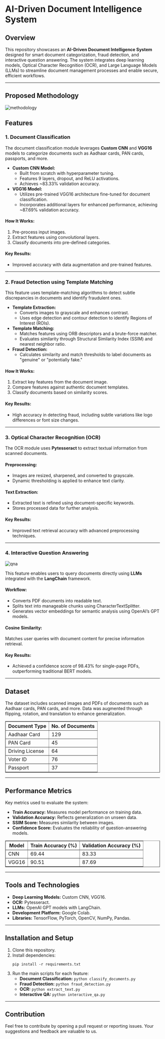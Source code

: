 
<h1>AI-Driven Document Intelligence System</h1>

<h2>Overview</h2>
<p>This repository showcases an <strong>AI-Driven Document Intelligence System</strong> designed for smart document categorization, fraud detection, and interactive question answering. The system integrates deep learning models, Optical Character Recognition (OCR), and Large Language Models (LLMs) to streamline document management processes and enable secure, efficient workflows.</p>
<hr>
<h2>Proposed Methodology</h2>

![methodology](https://github.com/user-attachments/assets/2fd22b2f-d684-4e1d-a0f3-f893c4b3049f)

<h2>Features</h2>
<h3>1. Document Classification</h3>
<p>The document classification module leverages <strong>Custom CNN</strong> and <strong>VGG16</strong> models to categorize documents such as Aadhaar cards, PAN cards, passports, and more.</p>
<ul>
<li><strong>Custom CNN Model:</strong>
            <ul>
                <li>Built from scratch with hyperparameter tuning.</li>
                <li>Features 9 layers, dropout, and ReLU activations.</li>
                <li>Achieves ~83.33% validation accuracy.</li>
            </ul>
        </li>
        <li><strong>VGG16 Model:</strong>
            <ul>
                <li>Utilizes pre-trained VGG16 architecture fine-tuned for document classification.</li>
                <li>Incorporates additional layers for enhanced performance, achieving ~87.69% validation accuracy.</li>
            </ul>
        </li>
    </ul>
<h4>How It Works:</h4>
<ol>
        <li>Pre-process input images.</li>
        <li>Extract features using convolutional layers.</li>
        <li>Classify documents into pre-defined categories.</li>
    </ol>
<h4>Key Results:</h4>
<ul>
        <li>Improved accuracy with data augmentation and pre-trained features.</li>
    </ul>

<hr>

<h3>2. Fraud Detection using Template Matching</h3>
<p>This feature uses template-matching algorithms to detect subtle discrepancies in documents and identify fraudulent ones.</p>

<ul>
        <li><strong>Template Extraction:</strong>
            <ul>
                <li>Converts images to grayscale and enhances contrast.</li>
                <li>Uses edge detection and contour detection to identify Regions of Interest (ROIs).</li>
            </ul>
        </li>
        <li><strong>Template Matching:</strong>
            <ul>
                <li>Matches features using ORB descriptors and a brute-force matcher.</li>
                <li>Evaluates similarity through Structural Similarity Index (SSIM) and nearest neighbor ratio.</li>
            </ul>
        </li>
        <li><strong>Fraud Detection:</strong>
            <ul>
                <li>Calculates similarity and match thresholds to label documents as "genuine" or "potentially fake."</li>
            </ul>
        </li>
    </ul>

<h4>How It Works:</h4>
<ol>
        <li>Extract key features from the document image.</li>
        <li>Compare features against authentic document templates.</li>
        <li>Classify documents based on similarity scores.</li>
    </ol>

<h4>Key Results:</h4>
<ul>
        <li>High accuracy in detecting fraud, including subtle variations like logo differences or font size changes.</li>
    </ul>

<hr>

<h3>3. Optical Character Recognition (OCR)</h3>
<p>The OCR module uses <strong>Pytesseract</strong> to extract textual information from scanned documents.</p>

<h4>Preprocessing:</h4>
<ul>
        <li>Images are resized, sharpened, and converted to grayscale.</li>
        <li>Dynamic thresholding is applied to enhance text clarity.</li>
    </ul>

<h4>Text Extraction:</h4>
<ul>
        <li>Extracted text is refined using document-specific keywords.</li>
        <li>Stores processed data for further analysis.</li>
    </ul>

<h4>Key Results:</h4>
<ul>
        <li>Improved text retrieval accuracy with advanced preprocessing techniques.</li>
    </ul>

<hr>

<h3>4. Interactive Question Answering</h3>

![qna](https://github.com/user-attachments/assets/3001aa26-6e6c-4f19-a276-7ce39e5236f5)

<p>This feature enables users to query documents directly using <strong>LLMs</strong> integrated with the <strong>LangChain</strong> framework.</p>

<h4>Workflow:</h4>
<ul>
        <li>Converts PDF documents into readable text.</li>
        <li>Splits text into manageable chunks using CharacterTextSplitter.</li>
        <li>Generates vector embeddings for semantic analysis using OpenAI’s GPT models.</li>
    </ul>

<h4>Cosine Similarity:</h4>
<p>Matches user queries with document content for precise information retrieval.</p>

<h4>Key Results:</h4>
<ul>
        <li>Achieved a confidence score of 98.43% for single-page PDFs, outperforming traditional BERT models.</li>
    </ul>

<hr>

<h2>Dataset</h2>
<p>The dataset includes scanned images and PDFs of documents such as Aadhaar cards, PAN cards, and more. Data was augmented through flipping, rotation, and translation to enhance generalization.</p>

<table border="1">
        <tr>
            <th>Document Type</th>
            <th>No. of Documents</th>
        </tr>
        <tr>
            <td>Aadhaar Card</td>
            <td>129</td>
        </tr>
        <tr>
            <td>PAN Card</td>
            <td>45</td>
        </tr>
        <tr>
            <td>Driving License</td>
            <td>64</td>
        </tr>
        <tr>
            <td>Voter ID</td>
            <td>76</td>
        </tr>
        <tr>
            <td>Passport</td>
            <td>37</td>
        </tr>
    </table>

<hr>

<h2>Performance Metrics</h2>
<p>Key metrics used to evaluate the system:</p>
<ul>
        <li><strong>Train Accuracy:</strong> Measures model performance on training data.</li>
        <li><strong>Validation Accuracy:</strong> Reflects generalization on unseen data.</li>
        <li><strong>SSIM Score:</strong> Measures similarity between images.</li>
        <li><strong>Confidence Score:</strong> Evaluates the reliability of question-answering models.</li>
    </ul>

<table border="1">
        <tr>
            <th>Model</th>
            <th>Train Accuracy (%)</th>
            <th>Validation Accuracy (%)</th>
        </tr>
        <tr>
            <td>CNN</td>
            <td>69.44</td>
            <td>83.33</td>
        </tr>
        <tr>
            <td>VGG16</td>
            <td>90.51</td>
            <td>87.69</td>
        </tr>
    </table>

<hr>

<h2>Tools and Technologies</h2>
    <ul>
        <li><strong>Deep Learning Models:</strong> Custom CNN, VGG16.</li>
        <li><strong>OCR:</strong> Pytesseract.</li>
        <li><strong>LLMs:</strong> OpenAI GPT models with LangChain.</li>
        <li><strong>Development Platform:</strong> Google Colab.</li>
        <li><strong>Libraries:</strong> TensorFlow, PyTorch, OpenCV, NumPy, Pandas.</li>
    </ul>

<hr>

<h2>Installation and Setup</h2>
<ol>
        <li>Clone this repository.</li>
        <li>Install dependencies:
            <pre><code>pip install -r requirements.txt</code></pre>
        </li>
        <li>Run the main scripts for each feature:
            <ul>
                <li><strong>Document Classification:</strong> <code>python classify_documents.py</code></li>
                <li><strong>Fraud Detection:</strong> <code>python fraud_detection.py</code></li>
                <li><strong>OCR:</strong> <code>python extract_text.py</code></li>
                <li><strong>Interactive QA:</strong> <code>python interactive_qa.py</code></li>
            </ul>
        </li>
    </ol>

<hr>

<h2>Contribution</h2>
<p>Feel free to contribute by opening a pull request or reporting issues. Your suggestions and feedback are valuable to us.</p>

